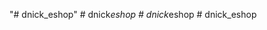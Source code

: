 "# dnick_eshop" 
#   d n i c k _ e s h o p  
 #   d n i c k _ e s h o p  
 #   d n i c k _ e s h o p  
 